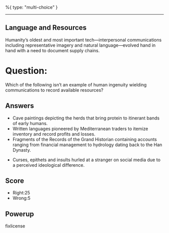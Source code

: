 %{
 type: "multi-choice"
}

---
## Language and Resources
Humanity’s oldest and most important tech—interpersonal communications including
representative imagery and natural language—evolved hand in hand with a need to document
supply chains.


# Question:
Which of the following isn’t an example of human ingenuity wielding
communications to record available resources?

## Answers
- Cave paintings depicting the herds that bring protein to itinerant bands of early humans.
- Written languages pioneered by Mediterranean traders to itemize inventory and record profits and losses.
- Fragments of the Records of the Grand Historian containing accounts ranging from financial management to hydrology dating back to the Han Dynasty.
* Curses, epithets and insults hurled at a stranger on social media due to a perceived ideological difference.

## Score
- Right:25
- Wrong:5

## Powerup
fixlicense
